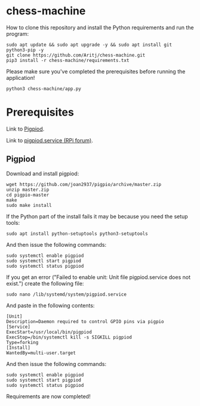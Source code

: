 # chess-machine
How to clone this repository and install the Python requirements and run the program:
```
sudo apt update && sudo apt upgrade -y && sudo apt install git python3-pip -y
git clone https://github.com/Aritj/chess-machine.git
pip3 install -r chess-machine/requirements.txt
```

Please make sure you've completed the prerequisites before running the application!
```
python3 chess-machine/app.py
```

# Prerequisites
Link to [Pigpiod](https://abyz.me.uk/rpi/pigpio/download.html).

Link to [pigpiod.service (RPi forum)](https://forums.raspberrypi.com/viewtopic.php?t=319761#p1916221).

## Pigpiod
Download and install pigpiod:
```
wget https://github.com/joan2937/pigpio/archive/master.zip
unzip master.zip
cd pigpio-master
make
sudo make install
```

If the Python part of the install fails it may be because you need the setup tools:
```
sudo apt install python-setuptools python3-setuptools
```

And then issue the following commands:
```
sudo systemctl enable pigpiod
sudo systemctl start pigpiod
sudo systemctl status pigpiod
```

If you get an error ("Failed to enable unit: Unit file pigpiod.service does not exist.") create the following file:
```
sudo nano /lib/systemd/system/pigpiod.service
```

And paste in the following contents:
```
[Unit]
Description=Daemon required to control GPIO pins via pigpio
[Service]
ExecStart=/usr/local/bin/pigpiod
ExecStop=/bin/systemctl kill -s SIGKILL pigpiod
Type=forking
[Install]
WantedBy=multi-user.target
```

And then issue the following commands:
```
sudo systemctl enable pigpiod
sudo systemctl start pigpiod
sudo systemctl status pigpiod
```

Requirements are now completed!
